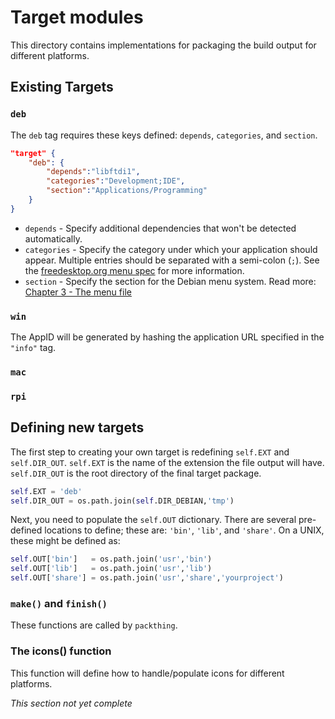 # Target modules

This directory contains implementations for packaging the build output
for different platforms.

## Existing Targets

### `deb`

The `deb` tag requires these keys defined: `depends`, `categories`, and `section`.

```json
"target" {
    "deb": {
        "depends":"libftdi1",
        "categories":"Development;IDE",
        "section":"Applications/Programming"
    }
}
```

 * `depends` - Specify additional dependencies that won't be detected automatically.
 * `categories` - Specify the category under which your application should appear. Multiple entries should be separated with a semi-colon (`;`). See the [freedesktop.org menu spec](http://standards.freedesktop.org/menu-spec/latest/apa.html) for more information.
 * `section` - Specify the section for the Debian menu system. Read more: [Chapter 3 - The menu file](https://www.debian.org/doc/packaging-manuals/menu.html/ch3.html)

### `win`

The AppID will be generated by hashing the application URL specified in the `"info"` tag.

### `mac`

### `rpi`

## Defining new targets

The first step to creating your own target is redefining
`self.EXT` and `self.DIR_OUT`. `self.EXT` is the name
of the extension the file output will have. `self.DIR_OUT`
is the root directory of the final target package.

```python
self.EXT = 'deb'
self.DIR_OUT = os.path.join(self.DIR_DEBIAN,'tmp')
```

Next, you need to populate the `self.OUT` dictionary.
There are several pre-defined locations to define; these
are: `'bin'`, `'lib'`, and `'share'`. On a UNIX, these
might be defined as:

```python
self.OUT['bin']   = os.path.join('usr','bin')
self.OUT['lib']   = os.path.join('usr','lib')
self.OUT['share'] = os.path.join('usr','share','yourproject')
```

### `make()` and `finish()`

These functions are called by `packthing`.

### The icons() function

This function will define how to handle/populate icons for different platforms.

*This section not yet complete*
